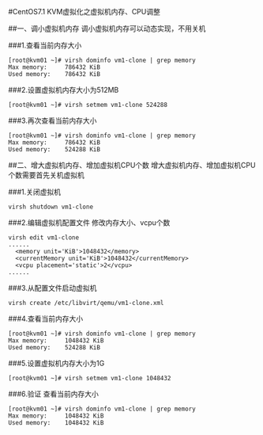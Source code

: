 #CentOS7.1 KVM虚拟化之虚拟机内存、CPU调整

##一、调小虚拟机内存
调小虚拟机内存可以动态实现，不用关机

###1.查看当前内存大小
```
[root@kvm01 ~]# virsh dominfo vm1-clone | grep memory
Max memory:     786432 KiB
Used memory:    786432 KiB
```
###2.设置虚拟机内存大小为512MB
```
[root@kvm01 ~]# virsh setmem vm1-clone 524288
```
###3.再次查看当前内存大小
```
[root@kvm01 ~]# virsh dominfo vm1-clone | grep memory
Max memory:     786432 KiB
Used memory:    524288 KiB
```

##二、增大虚拟机内存、增加虚拟机CPU个数
增大虚拟机内存、增加虚拟机CPU个数需要首先关机虚拟机

###1.关闭虚拟机
```
virsh shutdown vm1-clone
```
###2.编辑虚拟机配置文件
修改内存大小、vcpu个数
```
virsh edit vm1-clone
......
  <memory unit='KiB'>1048432</memory>
  <currentMemory unit='KiB'>1048432</currentMemory>
  <vcpu placement='static'>2</vcpu>
......
```
###3.从配置文件启动虚拟机
```
virsh create /etc/libvirt/qemu/vm1-clone.xml
```
###4.查看当前内存大小
```
[root@kvm01 ~]# virsh dominfo vm1-clone | grep memory
Max memory:     1048432 KiB
Used memory:    524288 KiB
```
###5.设置虚拟机内存大小为1G
```
[root@kvm01 ~]# virsh setmem vm1-clone 1048432
```
###6.验证
查看当前内存大小
```
[root@kvm01 ~]# virsh dominfo vm1-clone | grep memory
Max memory:     1048432 KiB
Used memory:    1048432 KiB
```
